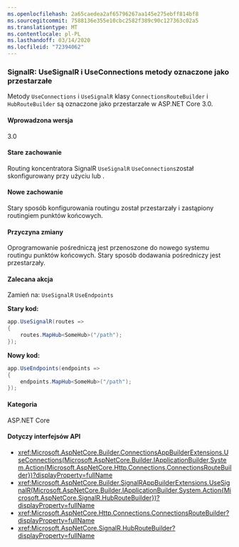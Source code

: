 ```yaml
---
ms.openlocfilehash: 2a65caedea2af65796267aa145e275ebff814bf8
ms.sourcegitcommit: 7588136e355e10cbc2582f389c90c127363c02a5
ms.translationtype: MT
ms.contentlocale: pl-PL
ms.lasthandoff: 03/14/2020
ms.locfileid: "72394062"
---
```

### <a name="signalr-usesignalr-and-useconnections-methods-marked-obsolete"></a>SignalR: UseSignalR i UseConnections metody oznaczone jako przestarzałe

Metody `UseConnections` i `UseSignalR` klasy `ConnectionsRouteBuilder` i `HubRouteBuilder` są oznaczone jako przestarzałe w ASP.NET Core 3.0.

#### <a name="version-introduced"></a>Wprowadzona wersja

3.0

#### <a name="old-behavior"></a>Stare zachowanie

Routing koncentratora SignalR `UseSignalR` `UseConnections`został skonfigurowany przy użyciu lub .

#### <a name="new-behavior"></a>Nowe zachowanie

Stary sposób konfigurowania routingu został przestarzały i zastąpiony routingiem punktów końcowych.

#### <a name="reason-for-change"></a>Przyczyna zmiany

Oprogramowanie pośredniczą jest przenoszone do nowego systemu routingu punktów końcowych. Stary sposób dodawania pośredniczy jest przestarzały.

#### <a name="recommended-action"></a>Zalecana akcja

Zamień na: `UseSignalR` `UseEndpoints`

**Stary kod:**

```csharp
app.UseSignalR(routes =>
{
    routes.MapHub<SomeHub>("/path");
});
```

**Nowy kod:**

```csharp
app.UseEndpoints(endpoints =>
{
    endpoints.MapHub<SomeHub>("/path");
});
```

#### <a name="category"></a>Kategoria

ASP.NET Core

#### <a name="affected-apis"></a>Dotyczy interfejsów API

- <xref:Microsoft.AspNetCore.Builder.ConnectionsAppBuilderExtensions.UseConnections(Microsoft.AspNetCore.Builder.IApplicationBuilder,System.Action{Microsoft.AspNetCore.Http.Connections.ConnectionsRouteBuilder})?displayProperty=fullName>
- <xref:Microsoft.AspNetCore.Builder.SignalRAppBuilderExtensions.UseSignalR(Microsoft.AspNetCore.Builder.IApplicationBuilder,System.Action{Microsoft.AspNetCore.SignalR.HubRouteBuilder})?displayProperty=fullName>
- <xref:Microsoft.AspNetCore.Http.Connections.ConnectionsRouteBuilder?displayProperty=fullName>
- <xref:Microsoft.AspNetCore.SignalR.HubRouteBuilder?displayProperty=fullName>

<!-- 

#### Affected APIs

- `M:Microsoft.AspNetCore.Builder.ConnectionsAppBuilderExtensions.UseConnections(Microsoft.AspNetCore.Builder.IApplicationBuilder,System.Action{Microsoft.AspNetCore.Http.Connections.ConnectionsRouteBuilder})`
- `M:Microsoft.AspNetCore.Builder.SignalRAppBuilderExtensions.UseSignalR(Microsoft.AspNetCore.Builder.IApplicationBuilder,System.Action{Microsoft.AspNetCore.SignalR.HubRouteBuilder})`
- `T:Microsoft.AspNetCore.Http.Connections.ConnectionsRouteBuilder`
- `T:Microsoft.AspNetCore.SignalR.HubRouteBuilder`

-->
